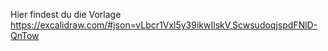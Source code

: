 Hier findest du die Vorlage
https://excalidraw.com/#json=vLbcr1Vxl5y39ikwIlskV,ScwsudoqjspdFNlD-QnTow
